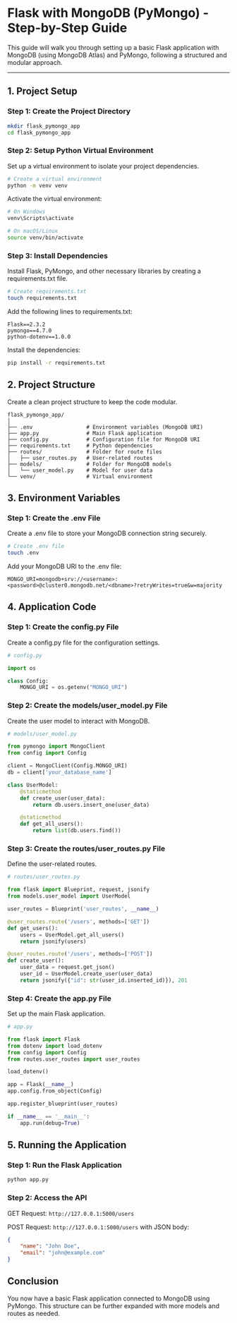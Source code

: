 # **Flask with MongoDB (PyMongo) - Step-by-Step Guide**

This guide will walk you through setting up a basic Flask application with MongoDB (using MongoDB Atlas) and PyMongo, following a structured and modular approach.

---

## **1. Project Setup**

### **Step 1: Create the Project Directory**

```bash
mkdir flask_pymongo_app
cd flask_pymongo_app
```

### **Step 2: Setup Python Virtual Environment**

Set up a virtual environment to isolate your project dependencies.

```bash
# Create a virtual environment
python -m venv venv
```

Activate the virtual environment:

```bash
# On Windows
venv\Scripts\activate

# On macOS/Linux
source venv/bin/activate
```

### **Step 3: Install Dependencies**

Install Flask, PyMongo, and other necessary libraries by creating a requirements.txt file.

```bash
# Create requirements.txt
touch requirements.txt
```

Add the following lines to requirements.txt:

```
Flask==2.3.2
pymongo==4.7.0
python-dotenv==1.0.0
```

Install the dependencies:

```bash
pip install -r requirements.txt
```

## **2. Project Structure**

Create a clean project structure to keep the code modular.

```
flask_pymongo_app/
│
├── .env                 # Environment variables (MongoDB URI)
├── app.py               # Main Flask application
├── config.py            # Configuration file for MongoDB URI
├── requirements.txt     # Python dependencies
├── routes/              # Folder for route files
│   ├── user_routes.py   # User-related routes
├── models/              # Folder for MongoDB models
│   └── user_model.py    # Model for user data
└── venv/                # Virtual environment
```

## **3. Environment Variables**

### **Step 1: Create the .env File**

Create a .env file to store your MongoDB connection string securely.

```bash
# Create .env file
touch .env
```

Add your MongoDB URI to the .env file:

```
MONGO_URI=mongodb+srv://<username>:<password>@cluster0.mongodb.net/<dbname>?retryWrites=true&w=majority
```

## **4. Application Code**

### **Step 1: Create the config.py File**

Create a config.py file for the configuration settings.

```python
# config.py

import os

class Config:
    MONGO_URI = os.getenv("MONGO_URI")
```

### **Step 2: Create the models/user_model.py File**

Create the user model to interact with MongoDB.

```python
# models/user_model.py

from pymongo import MongoClient
from config import Config

client = MongoClient(Config.MONGO_URI)
db = client['your_database_name']

class UserModel:
    @staticmethod
    def create_user(user_data):
        return db.users.insert_one(user_data)

    @staticmethod
    def get_all_users():
        return list(db.users.find())
```

### **Step 3: Create the routes/user_routes.py File**

Define the user-related routes.

```python
# routes/user_routes.py

from flask import Blueprint, request, jsonify
from models.user_model import UserModel

user_routes = Blueprint('user_routes', __name__)

@user_routes.route('/users', methods=['GET'])
def get_users():
    users = UserModel.get_all_users()
    return jsonify(users)

@user_routes.route('/users', methods=['POST'])
def create_user():
    user_data = request.get_json()
    user_id = UserModel.create_user(user_data)
    return jsonify({"id": str(user_id.inserted_id)}), 201
```

### **Step 4: Create the app.py File**

Set up the main Flask application.

```python
# app.py

from flask import Flask
from dotenv import load_dotenv
from config import Config
from routes.user_routes import user_routes

load_dotenv()

app = Flask(__name__)
app.config.from_object(Config)

app.register_blueprint(user_routes)

if __name__ == '__main__':
    app.run(debug=True)
```

## **5. Running the Application**

### **Step 1: Run the Flask Application**

```bash
python app.py
```

### **Step 2: Access the API**

GET Request: `http://127.0.0.1:5000/users`

POST Request: `http://127.0.0.1:5000/users` with JSON body:

```json
{
    "name": "John Doe",
    "email": "john@example.com"
}
```

## **Conclusion**

You now have a basic Flask application connected to MongoDB using PyMongo. This structure can be further expanded with more models and routes as needed.